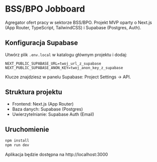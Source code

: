 # BSS/BPO Jobboard

Agregator ofert pracy w sektorze BSS/BPO. Projekt MVP oparty o Next.js (App Router, TypeScript, TailwindCSS) i Supabase (Postgres, Auth).

## Konfiguracja Supabase

Utwórz plik `.env.local` w katalogu głównym projektu i dodaj:

```
NEXT_PUBLIC_SUPABASE_URL=twoj_url_z_supabase
NEXT_PUBLIC_SUPABASE_ANON_KEY=twoj_anon_key_z_supabase
```

Klucze znajdziesz w panelu Supabase: Project Settings → API.

## Struktura projektu

- Frontend: Next.js (App Router)
- Baza danych: Supabase (Postgres)
- Uwierzytelnianie: Supabase Auth (Email)

## Uruchomienie

```bash
npm install
npm run dev
```

Aplikacja będzie dostępna na http://localhost:3000
